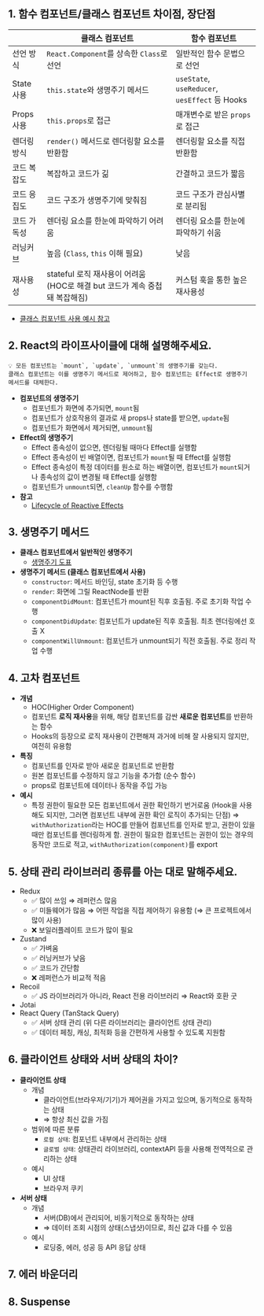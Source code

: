 ## 1. 함수 컴포넌트/클래스 컴포넌트 차이점, 장단점

|  | 클래스 컴포넌트 | 함수 컴포넌트 |
| --- | --- | --- |
| 선언 방식 | `React.Component`를 상속한 `Class`로 선언 | 일반적인 함수 문법으로 선언 |
| State 사용 | `this.state`와 생명주기 메서드 | `useState`, `useReducer`, `uesEffect` 등 Hooks |
| Props 사용 | `this.props`로 접근 | 매개변수로 받은 `props`로 접근 |
| 렌더링 방식 | `render()` 메서드로 렌더링할 요소를 반환함 | 렌더링할 요소를 직접 반환함 |
| 코드 복잡도 | 복잡하고 코드가 긺 | 간결하고 코드가 짧음 |
| 코드 응집도 | 코드 구조가 생명주기에 맞춰짐 | 코드 구조가 관심사별로 분리됨 |
| 코드 가독성 | 렌더링 요소를 한눈에 파악하기 어려움 | 렌더링 요소를 한눈에 파악하기 쉬움 |
| 러닝커브 | 높음 (`Class`, `this` 이해 필요) | 낮음 |
| 재사용성 | stateful 로직 재사용이 어려움 (HOC로 해결 but 코드가 계속 중첩돼 복잡해짐) | 커스텀 훅을 통한 높은 재사용성 |

- [클래스 컴포넌트 사용 예시 참고](https://react.vlpt.us/basic/24-class-component.html)

## 2. React의 라이프사이클에 대해 설명해주세요.

```
💡 모든 컴포넌트는 `mount`, `update`, `unmount`의 생명주기를 갖는다.
클래스 컴포넌트는 이를 생명주기 메서드로 제어하고, 함수 컴포넌트는 Effect로 생명주기 메서드를 대체한다.
```

- **컴포넌트의 생명주기**
  - 컴포넌트가 화면에 추가되면, `mount`됨
  - 컴포넌트가 상호작용의 결과로 새 props나 state를 받으면, `update`됨
  - 컴포넌트가 화면에서 제거되면, `unmount`됨
- **Effect의 생명주기**
  - Effect 종속성이 없으면, 렌더링될 때마다 Effect를 실행함
  - Effect 종속성이 빈 배열이면, 컴포넌트가 `mount`될 때 Effect를 실행함
  - Effect 종속성이 특정 데이터를 원소로 하는 배열이면, 컴포넌트가 `mount`되거나 종속성의 값이 변경될 때 Effect를 실행함
  - 컴포넌트가 `unmount`되면, `cleanUp` 함수를 수행함
- **참고**
  - [Lifecycle of Reactive Effects](https://react.dev/learn/lifecycle-of-reactive-effects)

## 3. 생명주기 메서드

- **클래스 컴포넌트에서 일반적인 생명주기**
  - [생명주기 도표](https://projects.wojtekmaj.pl/react-lifecycle-methods-diagram/)
- **생명주기 메서드 (클래스 컴포넌트에서 사용)**
  - `constructor`: 메서드 바인딩, state 초기화 등 수행
  - `render`: 화면에 그릴 ReactNode를 반환
  - `componentDidMount`: 컴포넌트가 mount된 직후 호출됨. 주로 초기화 작업 수행
  - `componentDidUpdate`: 컴포넌트가 update된 직후 호출됨. 최초 렌더링에선 호출 X
  - `componentWillUnmount`: 컴포넌트가 unmount되기 직전 호출됨. 주로 정리 작업 수행

## 4. 고차 컴포넌트

- **개념**
  - HOC(Higher Order Component)
  - 컴포넌트 **로직 재사용**을 위해, 해당 컴포넌트를 감싼 **새로운 컴포넌트**를 반환하는 함수
  - Hooks의 등장으로 로직 재사용이 간편해져 과거에 비해 잘 사용되지 않지만, 여전히 유용함
- **특징**
  - 컴포넌트를 인자로 받아 새로운 컴포넌트로 반환함
  - 원본 컴포넌트를 수정하지 않고 기능을 추가함 (순수 함수)
  - props로 컴포넌트에 데이터나 동작을 주입 가능
- **예시**
  - 특정 권한이 필요한 모든 컴포넌트에서 권한 확인하기 번거로움 (Hook을 사용해도 되지만, 그러면 컴포넌트 내부에 권한 확인 로직이 추가되는 단점) ⇒ `withAuthorization`라는 HOC를 만들어 컴포넌트를 인자로 받고, 권한이 있을 때만 컴포넌트를 렌더링하게 함. 권한이 필요한 컴포넌트는 권한이 있는 경우의 동작만 코드로 적고, `withAuthorization(component)`를 export

## 5. 상태 관리 라이브러리 종류를 아는 대로 말해주세요.

- Redux
  - ✅ 많이 쓰임 ⇒ 레퍼런스 많음
  - ✅ 미들웨어가 많음 ⇒ 어떤 작업을 직접 제어하기 유용함 (⇒ 큰 프로젝트에서 많이 사용)
  - ❌ 보일러플레이트 코드가 많이 필요
- Zustand
  - ✅ 가벼움
  - ✅ 러닝커브가 낮음
  - ✅ 코드가 간단함
  - ❌ 레퍼런스가 비교적 적음
- Recoil
  - ✅ JS 라이브러리가 아니라, React 전용 라이브러리 ⇒ React와 호환 굿
- Jotai
- React Query (TanStack Query)
  - ✅ 서버 상태 관리 (위 다른 라이브러리는 클라이언트 상태 관리)
  - ✅ 데이터 페칭, 캐싱, 최적화 등을 간편하게 사용할 수 있도록 지원함

## 6. 클라이언트 상태와 서버 상태의 차이?

- **클라이언트 상태**
  - 개념
    - 클라이언트(브라우저/기기)가 제어권을 가지고 있으며, 동기적으로 동작하는 상태
    - ⇒ 항상 최신 값을 가짐
  - 범위에 따른 분류
    - `로컬 상태`: 컴포넌트 내부에서 관리하는 상태
    - `글로벌 상태`: 상태관리 라이브러리, contextAPI 등을 사용해 전역적으로 관리하는 상태
  - 예시
    - UI 상태
    - 브라우저 쿠키
- **서버 상태**
  - 개념
    - 서버(DB)에서 관리되어, 비동기적으로 동작하는 상태
    - ⇒ 데이터 조회 시점의 상태(스냅샷)이므로, 최신 값과 다를 수 있음
  - 예시
    - 로딩중, 에러, 성공 등 API 응답 상태

## 7. 에러 바운더리

## 8. Suspense
